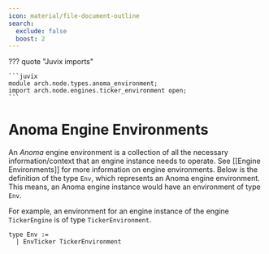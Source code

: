 ```yaml
---
icon: material/file-document-outline
search:
  exclude: false
  boost: 2
---
```


??? quote "Juvix imports"

    ```juvix
    module arch.node.types.anoma_environment;
    import arch.node.engines.ticker_environment open;
    ```

# Anoma Engine Environments

An _Anoma_ engine environment is a collection of all the necessary
information/context that an engine instance needs to operate.
See [[Engine Environments]] for more information on engine environments.
Below is the definition of the type `Env`,
which represents an Anoma engine environment.
This means, an Anoma engine instance would have an environment of type `Env`.

For example, an environment for an engine instance
of the engine `TickerEngine` is of type `TickerEnvironment`.

```juvix
type Env :=
  | EnvTicker TickerEnvironment
```
